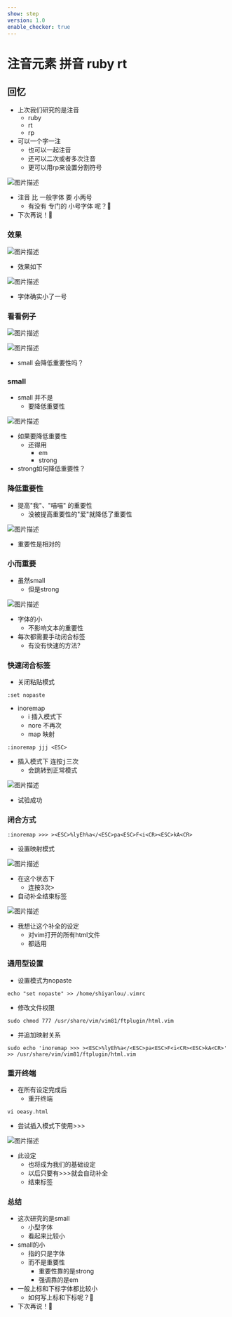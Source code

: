 ```yaml
---
show: step
version: 1.0
enable_checker: true
---
```


#  注音元素 拼音 ruby rt 

## 回忆

- 上次我们研究的是注音
	- ruby
	- rt
	- rp
- 可以一个字一注
	- 也可以一起注音
	- 还可以二次或者多次注音
	- 更可以用rp来设置分割符号


![图片描述](https://doc.shiyanlou.com/courses/3781/labs/754896/uid1190679-20241214-1734143245892) 

- 注音 比 一般字体 要 小两号
	- 有没有 专门的 小号字体 呢？🤔
- 下次再说！👋

### 效果

![图片描述](https://doc.shiyanlou.com/courses/uid1190679-20221124-1669300096256)

- 效果如下

![图片描述](https://doc.shiyanlou.com/courses/uid1190679-20221124-1669300105567)

- 字体确实小了一号

### 看看例子

![图片描述](https://doc.shiyanlou.com/courses/uid1190679-20221124-1669300184051)

![图片描述](https://doc.shiyanlou.com/courses/uid1190679-20221124-1669300194518)

- small 会降低重要性吗？

### small

- small 并不是
	- 要降低重要性

![图片描述](https://doc.shiyanlou.com/courses/uid1190679-20221124-1669299968920)

- 如果要降低重要性
	- 还得用
		- em
		- strong
- strong如何降低重要性？

### 降低重要性

- 提高"我"、"喵喵" 的重要性
	- 没被提高重要性的"爱"就降低了重要性

![图片描述](https://doc.shiyanlou.com/courses/uid1190679-20221207-1670405759762)

- 重要性是相对的

### 小而重要

- 虽然small 
	- 但是strong

![图片描述](https://doc.shiyanlou.com/courses/uid1190679-20221124-1669300210064)

- 字体的小
	- 不影响文本的重要性
- 每次都需要手动闭合标签
	- 有没有快速的方法?

### 快速闭合标签

- 关闭粘贴模式

```
:set nopaste
```

- inoremap
	- i 插入模式下
	- nore 不再次
	- map 映射

```
:inoremap jjj <ESC>
```

- 插入模式下 连按<kbd>j</kbd>三次
	- 会跳转到正常模式

![图片描述](https://doc.shiyanlou.com/courses/uid1190679-20240627-1719480044654)

- 试验成功

### 闭合方式

```
:inoremap >>> ><ESC>%lyEh%a</<ESC>pa<ESC>F<i<CR><ESC>kA<CR>
```

- 设置映射模式

![图片描述](https://doc.shiyanlou.com/courses/uid1190679-20240627-1719480221678)

- 在这个状态下
	- 连按3次<kbd>></kbd>
- 自动补全结束标签

![图片描述](https://doc.shiyanlou.com/courses/uid1190679-20240627-1719480280709)

- 我想让这个补全的设定
	- 对vim打开的所有html文件
	- 都适用

### 通用型设置

- 设置模式为nopaste

```
echo "set nopaste" >> /home/shiyanlou/.vimrc
```

- 修改文件权限

```
sudo chmod 777 /usr/share/vim/vim81/ftplugin/html.vim
```

- 并追加映射关系

```
sudo echo 'inoremap >>> ><ESC>%lyEh%a</<ESC>pa<ESC>F<i<CR><ESC>kA<CR>' >> /usr/share/vim/vim81/ftplugin/html.vim
```

### 重开终端

- 在所有设定完成后
	- 重开终端

```
vi oeasy.html
```

- 尝试插入模式下使用>>>

![图片描述](https://doc.shiyanlou.com/courses/uid1190679-20240627-1719482608392)

- 此设定
	- 也将成为我们的基础设定
	- 以后只要有>>>就会自动补全
	- 结束标签

### 总结 
- 这次研究的是small
	- 小型字体
	- 看起来比较小
- small的小
	- 指的只是字体
	- 而不是重要性
		- 重要性靠的是strong
		- 强调靠的是em
- 一般上标和下标字体都比较小
	- 如何写上标和下标呢？🤔
- 下次再说！👋
